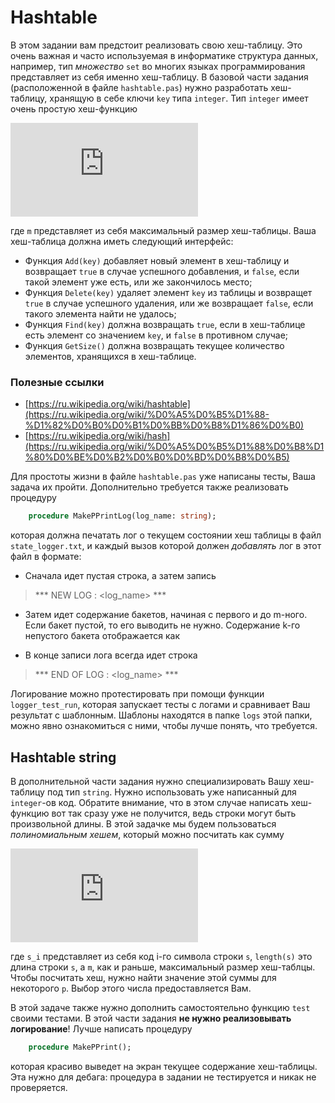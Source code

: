 # Hashtable

В этом задании вам предстоит реализовать свою хеш-таблицу. Это очень важная и часто используемая в информатике структура данных, например, тип *множество* `set` во многих языках программирования представляет из себя именно хеш-таблицу. В базовой части задания (расположенной в файле `hashtable.pas`) нужно разработать хеш-таблицу, хранящую в себе ключи `key` типа `integer`. Тип `integer` имеет очень простую хеш-функцию 

![equation](http://latex.codecogs.com/gif.latex?%5Cvarphi%28n%29%20%3D%20n%20%5C%3B%20mod%20%5C%3B%20m%5C%3B%20&plus;%5C%3B%201)

где `m` представляет из себя максимальный размер хеш-таблицы. Ваша хеш-таблица должна иметь следующий интерфейс:

* Функция `Add(key)` добавляет новый элемент в хеш-таблицу и возвращает `true` в случае успешного добавления, и `false`, если такой элемент уже есть, или же закончилось место;
* Функция `Delete(key)` удаляет элемент `key` из таблицы и возвращет `true` в случае успешного удаления, или же возвращает `false`, если такого элемента найти не удалось;
* Функция `Find(key)` должна возвращать `true`, если в хеш-таблице есть элемент со значением `key`, и `false` в противном случае;
* Функция `GetSize()` должна возвращать текущее количество элементов, хранящихся в хеш-таблице. 

### Полезные ссылки

* [https://ru.wikipedia.org/wiki/hashtable](https://ru.wikipedia.org/wiki/%D0%A5%D0%B5%D1%88-%D1%82%D0%B0%D0%B1%D0%BB%D0%B8%D1%86%D0%B0)
* [https://ru.wikipedia.org/wiki/hash](https://ru.wikipedia.org/wiki/%D0%A5%D0%B5%D1%88%D0%B8%D1%80%D0%BE%D0%B2%D0%B0%D0%BD%D0%B8%D0%B5)

Для простоты жизни в файле `hashtable.pas` уже написаны тесты, Ваша задача их пройти. Дополнительно требуется также реализовать процедуру

```pascal
    procedure MakePPrintLog(log_name: string);
```
которая должна печатать лог о текущем состоянии хеш таблицы в файл `state_logger.txt`, и каждый вызов которой должен *добавлять* лог в этот файл в формате:
* Сначала идет пустая строка, а затем запись
> *** NEW LOG : <log_name> ***
* Затем идет содержание бакетов, начиная с первого и до m-ного. Если бакет пустой, то его выводить не нужно. Содержание k-го непустого бакета отображается как
> [ BUCKET <k> ]: <содержание бакета через пробел>
* В конце записи лога всегда идет строка
> *** END OF LOG : <log_name> ***

Логирование можно протестировать при помощи функции `logger_test_run`, которая запускает тесты с логами и сравнивает Ваш результат с шаблонным. Шаблоны находятся в папке `logs` этой папки, можно явно ознакомиться с ними, чтобы лучше понять, что требуется.

## Hashtable string

В дополнительной части задания нужно специализировать Вашу хеш-таблицу под тип `string`. Нужно использовать уже написанный для `integer`-ов код. Обратите внимание, что в этом случае написать хеш-функцию вот так сразу уже не получится, ведь строки могут быть произвольной длины. В этой задачке мы будем пользоваться *полиномиальным хешем*, который можно посчитать как сумму

![equation](http://latex.codecogs.com/gif.latex?%5Cvarphi%28s%29%20%3D%20%5Csum%5Climits_%7Bi%20%3D%201%7D%5E%7Blength%28s%29%7D%20s_i%20*%20p%5E%7Bi%20-%201%7D%5C%3B%20mod%20%5C%3B%20m%20&plus;%201)

где `s_i` представляет из себя код i-го символа строки `s`, `length(s)` это длина строки `s`, а `m`, как и раньше, максимальный размер хеш-таблцы. Чтобы посчитать хеш, нужно найти значение этой суммы для некоторого `p`. Выбор этого числа предоставляется Вам.

В этой задаче также нужно дополнить самостоятельно функцию `test` своими тестами. В этой части задания **не нужно реализовывать логирование**! Лучше написать процедуру

```pascal
    procedure MakePPrint();
```
которая красиво выведет на экран текущее содержание хеш-таблицы. Эта нужно для дебага: процедура в задании не тестируется и никак не проверяется.